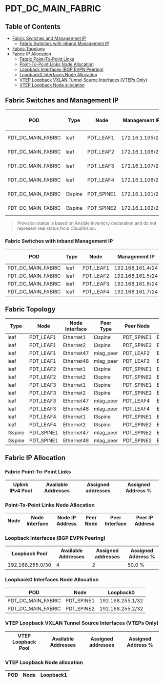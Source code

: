# PDT_DC_MAIN_FABRIC

## Table of Contents

- [Fabric Switches and Management IP](#fabric-switches-and-management-ip)
  - [Fabric Switches with inband Management IP](#fabric-switches-with-inband-management-ip)
- [Fabric Topology](#fabric-topology)
- [Fabric IP Allocation](#fabric-ip-allocation)
  - [Fabric Point-To-Point Links](#fabric-point-to-point-links)
  - [Point-To-Point Links Node Allocation](#point-to-point-links-node-allocation)
  - [Loopback Interfaces (BGP EVPN Peering)](#loopback-interfaces-bgp-evpn-peering)
  - [Loopback0 Interfaces Node Allocation](#loopback0-interfaces-node-allocation)
  - [VTEP Loopback VXLAN Tunnel Source Interfaces (VTEPs Only)](#vtep-loopback-vxlan-tunnel-source-interfaces-vteps-only)
  - [VTEP Loopback Node allocation](#vtep-loopback-node-allocation)

## Fabric Switches and Management IP

| POD | Type | Node | Management IP | Platform | Provisioned in CloudVision | Serial Number |
| --- | ---- | ---- | ------------- | -------- | -------------------------- | ------------- |
| PDT_DC_MAIN_FABRIC | leaf | PDT_LEAF1 | 172.16.1.105/24 | cEOS-LAB | Provisioned | - |
| PDT_DC_MAIN_FABRIC | leaf | PDT_LEAF2 | 172.16.1.106/24 | cEOS-LAB | Provisioned | - |
| PDT_DC_MAIN_FABRIC | leaf | PDT_LEAF3 | 172.16.1.107/24 | cEOS-LAB | Provisioned | - |
| PDT_DC_MAIN_FABRIC | leaf | PDT_LEAF4 | 172.16.1.108/24 | cEOS-LAB | Provisioned | - |
| PDT_DC_MAIN_FABRIC | l3spine | PDT_SPINE1 | 172.16.1.101/24 | cEOS-LAB | Provisioned | - |
| PDT_DC_MAIN_FABRIC | l3spine | PDT_SPINE2 | 172.16.1.102/24 | cEOS-LAB | Provisioned | - |

> Provision status is based on Ansible inventory declaration and do not represent real status from CloudVision.

### Fabric Switches with inband Management IP

| POD | Type | Node | Management IP | Inband Interface |
| --- | ---- | ---- | ------------- | ---------------- |
| PDT_DC_MAIN_FABRIC | leaf | PDT_LEAF1 | 192.168.161.4/24 | Vlan4092 |
| PDT_DC_MAIN_FABRIC | leaf | PDT_LEAF2 | 192.168.161.5/24 | Vlan4092 |
| PDT_DC_MAIN_FABRIC | leaf | PDT_LEAF3 | 192.168.161.6/24 | Vlan4092 |
| PDT_DC_MAIN_FABRIC | leaf | PDT_LEAF4 | 192.168.161.7/24 | Vlan4092 |

## Fabric Topology

| Type | Node | Node Interface | Peer Type | Peer Node | Peer Interface |
| ---- | ---- | -------------- | --------- | ----------| -------------- |
| leaf | PDT_LEAF1 | Ethernet1 | l3spine | PDT_SPINE1 | Ethernet1 |
| leaf | PDT_LEAF1 | Ethernet2 | l3spine | PDT_SPINE2 | Ethernet1 |
| leaf | PDT_LEAF1 | Ethernet47 | mlag_peer | PDT_LEAF2 | Ethernet47 |
| leaf | PDT_LEAF1 | Ethernet48 | mlag_peer | PDT_LEAF2 | Ethernet48 |
| leaf | PDT_LEAF2 | Ethernet1 | l3spine | PDT_SPINE1 | Ethernet2 |
| leaf | PDT_LEAF2 | Ethernet2 | l3spine | PDT_SPINE2 | Ethernet2 |
| leaf | PDT_LEAF3 | Ethernet1 | l3spine | PDT_SPINE1 | Ethernet3 |
| leaf | PDT_LEAF3 | Ethernet2 | l3spine | PDT_SPINE2 | Ethernet3 |
| leaf | PDT_LEAF3 | Ethernet47 | mlag_peer | PDT_LEAF4 | Ethernet47 |
| leaf | PDT_LEAF3 | Ethernet48 | mlag_peer | PDT_LEAF4 | Ethernet48 |
| leaf | PDT_LEAF4 | Ethernet1 | l3spine | PDT_SPINE1 | Ethernet4 |
| leaf | PDT_LEAF4 | Ethernet2 | l3spine | PDT_SPINE2 | Ethernet4 |
| l3spine | PDT_SPINE1 | Ethernet47 | mlag_peer | PDT_SPINE2 | Ethernet47 |
| l3spine | PDT_SPINE1 | Ethernet48 | mlag_peer | PDT_SPINE2 | Ethernet48 |

## Fabric IP Allocation

### Fabric Point-To-Point Links

| Uplink IPv4 Pool | Available Addresses | Assigned addresses | Assigned Address % |
| ---------------- | ------------------- | ------------------ | ------------------ |

### Point-To-Point Links Node Allocation

| Node | Node Interface | Node IP Address | Peer Node | Peer Interface | Peer IP Address |
| ---- | -------------- | --------------- | --------- | -------------- | --------------- |

### Loopback Interfaces (BGP EVPN Peering)

| Loopback Pool | Available Addresses | Assigned addresses | Assigned Address % |
| ------------- | ------------------- | ------------------ | ------------------ |
| 192.168.255.0/30 | 4 | 2 | 50.0 % |

### Loopback0 Interfaces Node Allocation

| POD | Node | Loopback0 |
| --- | ---- | --------- |
| PDT_DC_MAIN_FABRIC | PDT_SPINE1 | 192.168.255.1/32 |
| PDT_DC_MAIN_FABRIC | PDT_SPINE2 | 192.168.255.2/32 |

### VTEP Loopback VXLAN Tunnel Source Interfaces (VTEPs Only)

| VTEP Loopback Pool | Available Addresses | Assigned addresses | Assigned Address % |
| ------------------ | ------------------- | ------------------ | ------------------ |

### VTEP Loopback Node allocation

| POD | Node | Loopback1 |
| --- | ---- | --------- |
